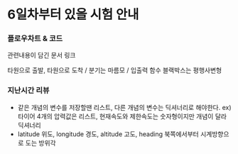 # 6일차부터 있을 시험 안내

### 플로우차트 & 코드
관련내용이 담긴 문서 링크


타원으로 출발, 타원으로 도착 / 분기는 마름모 / 입출력 함수 블랙박스는 평행사변형


### 지난시간 리뷰
- 같은 개념의 변수를 저장할땐 리스트, 다른 개념의 변수는 딕셔너리로 해야한다.
ex) 타이어 4개의 압력값은 리스트, 현재속도와 제한속도는 숫자형이지만 개념이 달라 딕셔너리
- latitude 위도, longitude 경도, altitude 고도, heading 북쪽에서부터 시계방향으로 도는 방위각
